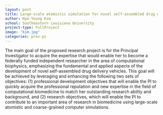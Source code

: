 ```yaml
---
layout: post
title: Large-scale atomistic simulation for novel self-assembled drug delivery vehicles
author: Hye-Young Kim
school: Southeastern Louisiana University
project-type: FullProject
image: "kim.jpg"
categories: prev-pi
---
```



<p>The main goal of the proposed research project is for the Principal Investigator to acquire the expertise that would enable her to become a federally funded independent researcher in the area of computational biophysics, emphasizing the fundamental and applied aspects of the development of novel self-assembled drug delivery vehicles. This goal will be achieved by leveraging and enhancing the following two sets of objectives: (1) professional development objectives that will enable the PI to quickly acquire the professional reputation and new expertise in the field of computational biomedicine to match her outstanding research ability and background, and (2) research objectives, which will enable the PI to contribute to an important area of research in biomedicine using large-scale atomistic and coarse-grained computer simulations.
  </p>

